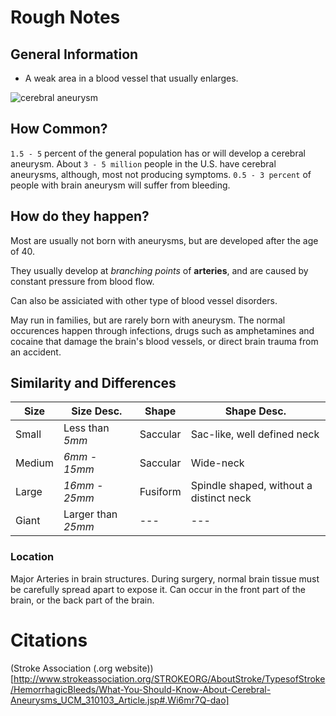 # Rough Notes

## General Information

- A weak area in a blood vessel that usually enlarges.

![cerebral aneurysm](http://www.strokeassociation.org/idc/groups/stroke-public/@wcm/@hcm/@sta/documents/image/~extract/UCM_449485~1~staticrendition/medium.jpg)

## How Common?

`1.5 - 5` percent of the general population has or will develop a cerebral aneurysm. About `3 - 5 million` people in the U.S. have cerebral aneurysms, although, most not producing symptoms. `0.5 - 3 percent` of people with brain aneurysm will suffer from bleeding.

## How do they happen?

Most are usually not born with aneurysms, but are developed after the age of 40.

They usually develop at *branching points* of **arteries**, and are caused by constant pressure from blood flow.

Can also be assiciated with other type of blood vessel disorders.

May run in families, but are rarely born with aneurysm. The normal occurences happen through infections, drugs such as amphetamines and cocaine that damage the brain's blood vessels, or direct brain trauma from an accident.

## Similarity and Differences

Size | Size Desc. | Shape | Shape Desc.
---- | ---------- | ----- | -----------
Small | Less than *5mm* | Saccular | Sac-like, well defined neck
Medium | *6mm - 15mm* | Saccular | Wide-neck
Large | *16mm - 25mm* | Fusiform | Spindle shaped, without a distinct neck
Giant | Larger than *25mm* | --- | ---

### Location

Major Arteries in brain structures. During surgery, normal brain tissue must be carefully spread apart to expose it. Can occur in the front part of the brain, or the back part of the brain.

# Citations

(Stroke Association (.org website))[http://www.strokeassociation.org/STROKEORG/AboutStroke/TypesofStroke/HemorrhagicBleeds/What-You-Should-Know-About-Cerebral-Aneurysms_UCM_310103_Article.jsp#.Wi6mr7Q-dao]
